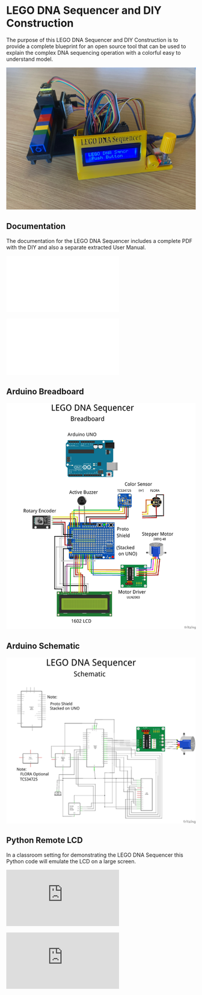 # LEGO DNA Sequencer and DIY Construction
The purpose of this LEGO DNA Sequencer and DIY Construction is to provide a complete blueprint for an open source tool that can be used to explain the complex DNA sequencing operation with a colorful easy to understand model.

![LEGO DNA Sequencer](https://github.com/TomRolander/LEGO_DNA_Sequencer/blob/main/Images/LEGO_DNA_Sequencer.jpg)


 ## Documentation
 The documentation for the LEGO DNA Sequencer includes a complete PDF with the DIY and also a separate extracted User Manual.

![LEGO DNA Sequencer and DIY Construction](Documentation/LEGO%20DNA%20Sequencer%20and%20DIY%20Construction.pdf)

![LEGO DNA Sequencer User Manual](Documentation/LEGO%20DNA%20Sequencer%20User%20Manual.pdf)

## Arduino Breadboard

![Arduino Breadboard](Images/LEGO%20DNA%20Sequencer_bb.jpg)

## Arduino Schematic

![Arduino Schematic](Images/LEGO%20DNA%20Sequencer_schem.jpg)

## Python Remote LCD

In a classroom setting for demonstrating the LEGO DNA Sequencer this Python code will emulate the LCD on a large screen.

![RemoteLCD PySimpleGUI Version](https://github.com/TomRolander/LEGO_DNA_Sequencer/blob/main/Python%20Remote%20LCD/RemoteLCD_PySimpleGUI.py)

![RemoteLCD tkinter Version](https://github.com/TomRolander/LEGO_DNA_Sequencer/blob/main/Python%20Remote%20LCD/RemoteLCD_tkinter.py)